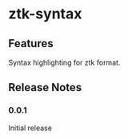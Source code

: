 # ztk-syntax

## Features
Syntax highlighting for ztk format.

## Release Notes
### 0.0.1
Initial release
